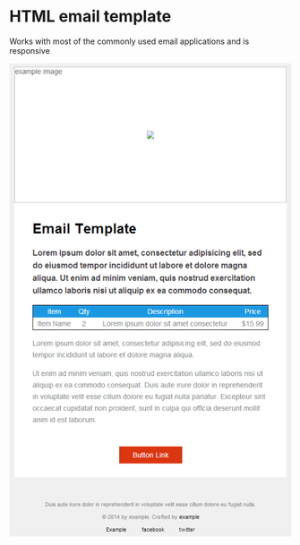HTML email template
==========

Works with most of the commonly used email applications and is responsive

![](https://github.com/kqlambert/HTML_email/blob/master/email_template_example.png)
